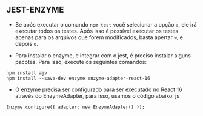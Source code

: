 ## JEST-ENZYME

- Se após executar o comando `npm test` você selecionar a opção `a`, ele irá executar todos os testes. Após isso é possível executar os testes apenas para os arquivos que forem modificados, basta apertar `w`, e depois `o`.

- Para instalar o enzyme, e integrar com o jest, é preciso instalar alguns pacotes. Para isso, execute os seguintes comandos:

```
npm install ajv
npm install --save-dev enzyme enzyme-adapter-react-16
```

- O enzyme precisa ser configurado para ser executado no React 16 através do EnzymeAdapter, para isso, usamos o código abaixo:
  js

```
Enzyme.configure({ adapter: new EnzymeAdapter() });
```
